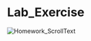 # Lab_Exercise


![Homework_ScrollText](https://user-images.githubusercontent.com/80693014/145615215-3285c9dc-06a9-451b-8795-7096a91831fb.gif)

